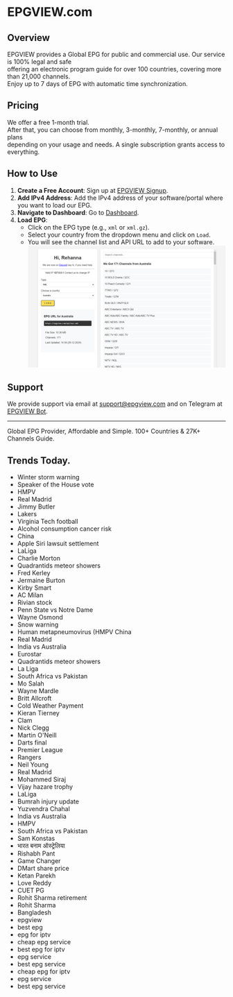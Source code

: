 # EPGVIEW.com



## Overview
EPGVIEW provides a Global EPG for public and commercial use. Our service is 100% legal and safe\
offering an electronic program guide for over 100 countries, covering more than 21,000 channels.\
Enjoy up to 7 days of EPG with automatic time synchronization.

## Pricing
We offer a free 1-month trial. \
After that, you can choose from monthly, 3-monthly, 7-monthly, or annual plans \
depending on your usage and needs. A single subscription grants access to everything.

## How to Use
1. **Create a Free Account**: Sign up at [EPGVIEW Signup](https://epgview.com/signup.php).
2. **Add IPv4 Address**: Add the IPv4 address of your software/portal where you want to load our EPG.
3. **Navigate to Dashboard**: Go to [Dashboard](https://epgview.com/dashboard.php).
4. **Load EPG**:
   - Click on the EPG type (e.g., `xml` or `xml.gz`).
   - Select your country from the dropdown menu and click on `Load`.
   - You will see the channel list and API URL to add to your software.
![EPGVIEW](img/dashboard.png)
## Support
We provide support via email at [support@epgview.com](mailto:support@epgview.com) and on Telegram at [EPGVIEW Bot](https://t.me/epgview_bot).

---

Global EPG Provider, Affordable and Simple. 100+ Countries & 27K+ Channels Guide.

## Trends Today.

- Winter storm warning
- Speaker of the House vote
- HMPV
- Real Madrid
- Jimmy Butler
- Lakers
- Virginia Tech football
- Alcohol consumption cancer risk
- China
- Apple Siri lawsuit settlement
- LaLiga
- Charlie Morton
- Quadrantids meteor showers
- Fred Kerley
- Jermaine Burton
- Kirby Smart
- AC Milan
- Rivian stock
- Penn State vs Notre Dame
- Wayne Osmond
- Snow warning
- Human metapneumovirus (HMPV China
- Real Madrid
- India vs Australia
- Eurostar
- Quadrantids meteor showers
- La Liga
- South Africa vs Pakistan
- Mo Salah
- Wayne Mardle
- Britt Allcroft
- Cold Weather Payment
- Kieran Tierney
- Clam
- Nick Clegg
- Martin O'Neill
- Darts final
- Premier League
- Rangers
- Neil Young
- Real Madrid
- Mohammed Siraj
- Vijay hazare trophy
- LaLiga
- Bumrah injury update
- Yuzvendra Chahal
- India vs Australia
- HMPV
- South Africa vs Pakistan
- Sam Konstas
- भारत बनाम ऑस्ट्रेलिया
- Rishabh Pant
- Game Changer
- DMart share price
- Ketan Parekh
- Love Reddy
- CUET PG
- Rohit Sharma retirement
- Rohit Sharma
- Bangladesh
- epgview
- best epg
- epg for iptv
- cheap epg service
- best epg for iptv
- epg service
- best epg service
- cheap epg for iptv
- epg service
- best epg service
